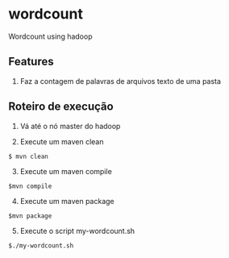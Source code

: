 # wordcount
Wordcount using hadoop

Features
---
1. Faz a contagem de palavras de arquivos texto de uma pasta

Roteiro de execução
---
1. Vá até o nó master do hadoop

2. Execute um maven clean
```
$ mvn clean
```

3. Execute um maven compile
```
$mvn compile
```

4. Execute um maven package
```
$mvn package
```

5. Execute o script my-wordcount.sh
```
$./my-wordcount.sh
```

